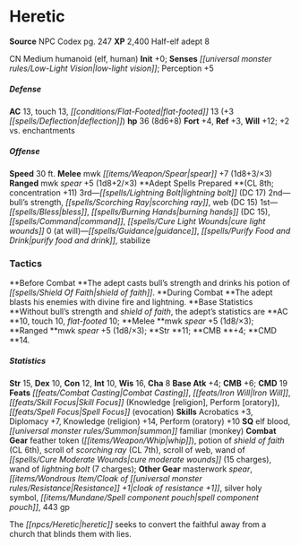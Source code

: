﻿---
cssclass: [monsters]
title1: Heretic
title2: Heretic
CR: 6
sources:
- name: NPC Codex
  page: 247
  link: http://paizo.com/products/btpy8v3a?Pathfinder-Roleplaying-Game-NPC-Codex
XP: 2400
race: Half-elf
classes:
- adept 8
alignment: CN
size: Medium
type: humanoid
subtypes:
- elf
- human
initiative:
  bonus: 0
senses:
  low-light vision: true
AC:
  AC: 13
  touch: 13
  flat_footed: 13
  components:
    deflection: 3
HP:
  HP: 36
  long: 8d6+8
saves:
  fort: 4
  ref: 3
  will: 12
  other: +2 vs. enchantments
speeds:
  base: 30
attacks:
  melee:
  - - text: mwk spear +7 (1d8+3/×3)
      entries:
      - - damage: 1d8+3
          crit_multiplier: 3
      attack: mwk spear
      bonus:
      - 7
  ranged:
  - - text: mwk spear +5 (1d8+2/×3)
      entries:
      - - damage: 1d8+2
          crit_multiplier: 3
      attack: mwk spear
      bonus:
      - 5
spells:
  entries:
  - name: lightning bolt
    source: Adept
    level: 3
    DC: 17
  - name: bull's strength
    source: Adept
    level: 2
  - name: scorching ray
    source: Adept
    level: 2
  - name: web
    source: Adept
    level: 2
    DC: 15
  - name: bless
    source: Adept
    level: 1
  - name: burning hands
    source: Adept
    level: 1
    DC: 15
  - name: command
    source: Adept
    level: 1
  - name: cure light wounds
    source: Adept
    level: 1
  - name: guidance
    source: Adept
    level: 0
  - name: purify food and drink
    source: Adept
    level: 0
  - name: stabilize
    source: Adept
    level: 0
  sources:
  - name: Adept
    type: prepared
    CL: 8
    concentration: 11
    slots:
      0: at-will
tactics:
  Before Combat: The adept casts bull's strength and drinks his potion of shield of
    faith.
  During Combat: The adept blasts his enemies with divine fire and lightning.
  Base Statistics: Without bull's strength and shield of faith, the adept's statistics
    are AC 10, touch 10, flat-footed 10; Melee mwk spear +5 (1d8/×3); Ranged mwk spear
    +5 (1d8/×3); Str 11; CMB +4; CMD 14.
ability_scores:
  STR: 15
  DEX: 10
  CON: 12
  INT: 10
  WIS: 16
  CHA: 8
BAB: 4
CMB: 6
CMD: 19
feats:
- name: Combat Casting
- name: Iron Will
- name: Skill Focus (Knowledge [religion])
- name: Skill Focus (Perform [oratory])
- name: Spell Focus (evocation)
skills:
  Acrobatics: 3
  Diplomacy: 7
  Knowledge (religion): 14
  Perform (oratory): 10
  Perception: 5
special_qualities:
- elf blood
- summon familiar (monkey)
gear:
  combat:
  - feather token (whip)
  - potion of shield of faith (CL 6th)
  - scroll of scorching ray (CL 7th)
  - scroll of web
  - wand of cure moderate wounds (15 charges)
  - wand of lightning bolt (7 charges)
  other:
  - masterwork spear
  - cloak of resistance +1
  - silver holy symbol
  - spell component pouch
  - 443 gp
desc_long: The heretic seeks to convert the faithful away from a church that blinds
  them with lies.

---

# Heretic

**Source** NPC Codex pg. 247
**XP** 2,400
Half-elf adept 8

CN Medium humanoid (elf, human)
**Init** +0; **Senses** _[[universal monster rules/Low-Light Vision|low-light vision]]_; Perception +5

##### Defense

**AC** 13, touch 13, _[[conditions/Flat-Footed|flat-footed]]_ 13 (+3 _[[spells/Deflection|deflection]]_)
**hp** 36 (8d6+8)
**Fort** +4, **Ref** +3, **Will** +12; +2 vs. enchantments

##### Offense
**Speed** 30 ft.
**Melee** mwk _[[items/Weapon/Spear|spear]]_ +7 (1d8+3/×3)
**Ranged** mwk _spear_ +5 (1d8+2/×3)
**Adept Spells Prepared **(CL 8th; concentration +11)
3rd—_[[spells/Lightning Bolt|lightning bolt]]_ (DC 17)
2nd—bull’s strength, _[[spells/Scorching Ray|scorching ray]]_, web (DC 15)
1st—_[[spells/Bless|bless]]_, _[[spells/Burning Hands|burning hands]]_ (DC 15), _[[spells/Command|command]]_, _[[spells/Cure Light Wounds|cure light wounds]]_
0 (at will)—_[[spells/Guidance|guidance]]_, _[[spells/Purify Food and Drink|purify food and drink]]_, stabilize

### Tactics

**Before Combat **The adept casts bull’s strength and drinks his potion of _[[spells/Shield Of Faith|shield of faith]]_.
**During Combat **The adept blasts his enemies with divine fire and lightning.
**Base Statistics **Without bull’s strength and _shield of faith_, the adept’s statistics are **AC **10, touch 10, _flat-footed_ 10; **Melee **mwk _spear_ +5 (1d8/×3); **Ranged **mwk _spear_ +5 (1d8/×3); **Str **11; **CMB **+4; **CMD **14.

##### Statistics
**Str** 15, **Dex** 10, **Con** 12, **Int** 10, **Wis** 16, **Cha** 8
**Base Atk** +4; **CMB** +6; **CMD** 19
**Feats** _[[feats/Combat Casting|Combat Casting]]_, _[[feats/Iron Will|Iron Will]]_, _[[feats/Skill Focus|Skill Focus]]_ (Knowledge [religion], Perform [oratory]), _[[feats/Spell Focus|Spell Focus]]_ (evocation)
**Skills** Acrobatics +3, Diplomacy +7, Knowledge (religion) +14, Perform (oratory) +10
**SQ** elf blood, _[[universal monster rules/Summon|summon]]_ familiar (monkey)
**Combat Gear** feather token (_[[items/Weapon/Whip|whip]]_), potion of _shield of faith_ (CL 6th), scroll of _scorching ray_ (CL 7th), scroll of web, wand of _[[spells/Cure Moderate Wounds|cure moderate wounds]]_ (15 charges), wand of _lightning bolt_ (7 charges); **Other Gear** masterwork _spear_, _[[items/Wondrous Item/Cloak of _[[universal monster rules/Resistance|Resistance]]_ +1|cloak of _resistance_ +1]]_, silver holy symbol, _[[items/Mundane/Spell component pouch|spell component pouch]]_, 443 gp

The _[[npcs/Heretic|heretic]]_ seeks to convert the faithful away from a church that blinds them with lies.